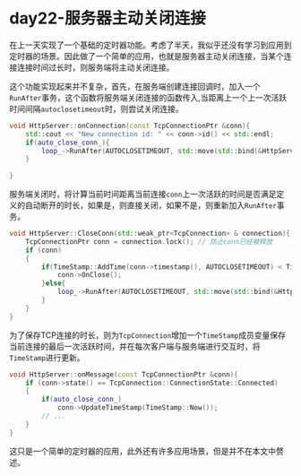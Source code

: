 # day22-服务器主动关闭连接

在上一天实现了一个基础的定时器功能。考虑了半天，我似乎还没有学习到应用到定时器的场景。因此做了一个简单的应用，也就是服务器主动关闭连接，当某个连接连接时间过长时，则服务端将主动关闭连接。

这个功能实现起来并不复杂，首先，在服务端创建连接回调时，加入一个`RunAfter`事务，这个函数将服务端关闭连接的函数传入,当距离上一个上一次活跃时间间隔`autoclosetimeout`时，则尝试关闭连接。

```c++
void HttpServer::onConnection(const TcpConnectionPtr &conn){
    std::cout << "New connection id: " << conn->id() << std::endl;
    if(auto_close_conn_){
        loop_->RunAfter(AUTOCLOSETIMEOUT, std::move(std::bind(&HttpServer::CloseConn, this, std::weak_ptr<TcpConnection>(conn))));
    }
    
}
```

服务端关闭时，将计算当前时间距离当前连接`conn`上一次活跃的时间是否满足定义的自动断开的时长，如果是，则直接关闭，如果不是，则重新加入`RunAfter`事务。
```c++
void HttpServer::CloseConn(std::weak_ptr<TcpConnection> & connection){
    TcpConnectionPtr conn = connection.lock(); // 防止conn已经被释放
    if (conn)
    {
        if(TimeStamp::AddTime(conn->timestamp(), AUTOCLOSETIMEOUT) < TimeStamp::Now()){
            conn->OnClose();
        }else{
            loop_->RunAfter(AUTOCLOSETIMEOUT, std::move(std::bind(&HttpServer::CloseConn, this, connection)));
        }
    }
}
```
为了保存TCP连接的时长，则为`TcpConnection`增加一个`TimeStamp`成员变量保存当前连接的最后一次活跃时间，并在每次客户端与服务端进行交互时，将`TimeStamp`进行更新。
```c++
void HttpServer::onMessage(const TcpConnectionPtr &conn){
    if (conn->state() == TcpConnection::ConnectionState::Connected)
    {
        if(auto_close_conn_)
            conn->UpdateTimeStamp(TimeStamp::Now());
        // ...
    }
}
```

这只是一个简单的定时器的应用，此外还有许多应用场景，但是并不在本文中赘述。